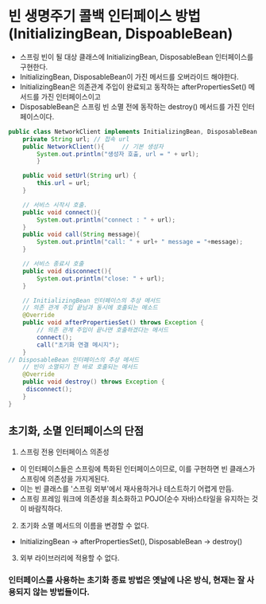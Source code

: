 # 빈 생명주기 콜백 인터페이스 방법 (InitializingBean, DispoableBean)
* 스프링 빈이 될 대상 클래스에 InitializingBean, DisposableBean 인터페이스를 구현한다.
* InitializingBean, DisposableBean이 가진 메서드를 오버라이드 해야한다.
* InitializingBean은 의존관계 주입이 완료되고 동작하는 afterPropertiesSet() 메서드를 가진 인터페이스이고
* DisposableBean은 스프링 빈 소멸 전에 동작하는 destroy() 메서드를 가진 인터페이스이다.

```java
public class NetworkClient implements InitializingBean, DisposableBean {
    private String url; // 접속 url
    public NetworkClient(){     // 기본 생성자
        System.out.println("생성자 호출, url = " + url);
        }

    public void setUrl(String url) {
        this.url = url;
    }  

    // 서비스 시작시 호출.
    public void connect(){
        System.out.println("connect : " + url);
    }
    public void call(String message){
        System.out.println("call: " + url+ " message = "+message);
    }

    // 서비스 종료시 호출
    public void disconnect(){
        System.out.println("close: " + url);
    }

    // InitializingBean 인터페이스의 추상 메서드
    // 의존 관계 주입 끝남과 동시에 호출되는 메소드
    @Override
    public void afterPropertiesSet() throws Exception {
        // 의존 관계 주입이 끝나면 호출하겠다는 메서드
        connect();
        call("초기화 연결 메시지");
    }
// DisposableBean 인터페이스의 추상 메서드
    // 빈이 소멸되기 전 바로 호출되는 메서드
    @Override
    public void destroy() throws Exception {
     disconnect();   
    }
}
```

## 초기화, 소멸 인터페이스의 단점
1. 스프링 전용 인터페이스 의존성
* 이 인터페이스들은 스프링에 특화된 인터페이스이므로, 이를 구현하면 빈 클래스가 스프링에 의존성을 가지게된다.
* 이는 빈 클래스를 '스프링 외부'에서 재사용하거나 테스트하기 어렵게 만듬.
* 스프링 프레임 워크에 의존성을 최소화하고 POJO(순수 자바)스타일을 유지하는 것이 바람직하다.

2. 초기화 소멸 메서드의 이름을 변경할 수 없다.
* InitializingBean -> afterPropertiesSet(), DisposableBean -> destroy()

3. 외부 라이브러리에 적용할 수 없다.

### 인터페이스를 사용하는 초기화 종료 방법은 옛날에 나온 방식, 현재는 잘 사용되지 않는 방법들이다.